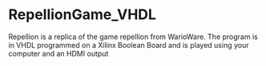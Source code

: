 # RepellionGame_VHDL
Repellion is a replica of the game repellion from WarioWare. The program is in VHDL programmed on a Xilinx Boolean Board and is played using your computer and an HDMI output 

